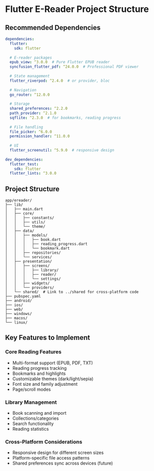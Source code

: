# Flutter E-Reader Project Structure

## Recommended Dependencies

```yaml
dependencies:
  flutter:
    sdk: flutter
  
  # E-reader packages
  epub_view: ^3.0.0  # Pure Flutter EPUB reader
  syncfusion_flutter_pdf: ^24.0.0  # Professional PDF viewer
  
  # State management
  flutter_riverpod: ^2.4.0  # or provider, bloc
  
  # Navigation
  go_router: ^12.0.0
  
  # Storage
  shared_preferences: ^2.2.0
  path_provider: ^2.1.0
  sqflite: ^2.3.0  # for bookmarks, reading progress
  
  # File handling
  file_picker: ^6.0.0
  permission_handler: ^11.0.0
  
  # UI
  flutter_screenutil: ^5.9.0  # responsive design
  
dev_dependencies:
  flutter_test:
    sdk: flutter
  flutter_lints: ^3.0.0
```

## Project Structure

```
app/ereader/
├── lib/
│   ├── main.dart
│   ├── core/
│   │   ├── constants/
│   │   ├── utils/
│   │   └── theme/
│   ├── data/
│   │   ├── models/
│   │   │   ├── book.dart
│   │   │   ├── reading_progress.dart
│   │   │   └── bookmark.dart
│   │   ├── repositories/
│   │   └── services/
│   ├── presentation/
│   │   ├── screens/
│   │   │   ├── library/
│   │   │   ├── reader/
│   │   │   └── settings/
│   │   ├── widgets/
│   │   └── providers/
│   └── shared/  # Link to ../shared for cross-platform code
├── pubspec.yaml
├── android/
├── ios/
├── web/
├── windows/
├── macos/
└── linux/
```

## Key Features to Implement

### Core Reading Features

- Multi-format support (EPUB, PDF, TXT)
- Reading progress tracking
- Bookmarks and highlights
- Customizable themes (dark/light/sepia)
- Font size and family adjustment
- Page/scroll modes

### Library Management

- Book scanning and import
- Collections/categories
- Search functionality
- Reading statistics

### Cross-Platform Considerations

- Responsive design for different screen sizes
- Platform-specific file access patterns
- Shared preferences sync across devices (future)
